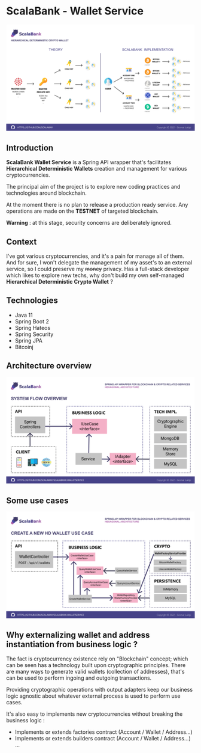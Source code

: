# ScalaBank - Wallet Service

![](screenshots/Theory.png)

## Introduction

**ScalaBank Wallet Service** is a Spring API wrapper that's facilitates **Hierarchical Deterministic Wallets** creation and management for various cryptocurrencies.

The principal aim of the project is to explore new coding practices and  technologies around blockchain.

At the moment there is no plan to release a production ready service.
Any operations are made on the **TESTNET** of targeted blockchain.

**Warning** : at this stage, security concerns are deliberately ignored.

## Context

I've got various cryptocurrencies, and it's a pain for manage all of them. And for sure, I won't delegate the management of my asset's to an external service, so I could preserve my ~~money~~ privacy. Has a full-stack developer which likes to explore new techs, why don't build my own self-managed **Hierarchical Deterministic Crypto Wallet** ?

## Technologies

- Java 11 
- Spring Boot 2
- Spring Hateos 
- Spring Security
- Spring JPA
- Bitcoinj

## Architecture overview

![](screenshots/SystemArchitecture.png)

## Some use cases

![](screenshots/CreateWalletUseCase.png)

## Why externalizing wallet and address instantiation from business logic ?

The fact is cryptocurrency existence rely on "Blockchain" concept; which can be seen has a technology built upon cryptographic principles. There are many ways to generate valid wallets (collection of addresses), that's can be used to perform ingoing and outgoing transactions.

Providing cryptographic operations with output adapters keep our business logic agnostic about whatever external process is used to perform use cases.

It's also easy to implements new cryptocurrencies without breaking the business logic :

- Implements or extends factories contract (Account / Wallet / Address...)
- Implements or extends builders contract (Account / Wallet / Address...)
  ...